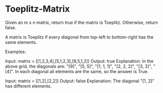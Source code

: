 # Toeplitz-Matrix

Given an m x n matrix, return true if the matrix is Toeplitz. Otherwise, return false.

A matrix is Toeplitz if every diagonal from top-left to bottom-right has the same elements.

Examples:

Input: matrix = [[1,2,3,4],[5,1,2,3],[9,5,1,2]]
Output: true
Explanation:
In the above grid, the diagonals are:
"[9]", "[5, 5]", "[1, 1, 1]", "[2, 2, 2]", "[3, 3]", "[4]".
In each diagonal all elements are the same, so the answer is True.

Input: matrix = [[1,2],[2,2]]
Output: false
Explanation:
The diagonal "[1, 2]" has different elements.
